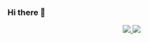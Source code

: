 ### Hi there 👋

<div align="center">
  <a href="https://rainss.cn/">
    <img src="https://github-readme-stats.vercel.app/api?username=rainerosion&show_icons=true&hide_border=true" />
  </a>
  <img src="https://github-readme-stats.vercel.app/api/top-langs/?username=rainerosion&layout=compact&locale=en" />
  <!--<p><img src="https://github-readme-stats.vercel.app/api?username=username&show_icons=true&icon_color=805AD5&text_color=718096&bg_color=ffffff&locale=cn" /></p>-->
</div>
<!--
**rainerosion/rainerosion** is a ✨ _special_ ✨ repository because its `README.md` (this file) appears on your GitHub profile.

Here are some ideas to get you started:

- 🔭 I’m currently working on ...
- 🌱 I’m currently learning ...
- 👯 I’m looking to collaborate on ...
- 🤔 I’m looking for help with ...
- 💬 Ask me about ...
- 📫 How to reach me: ...
- 😄 Pronouns: ...
- ⚡ Fun fact: ...
-->
